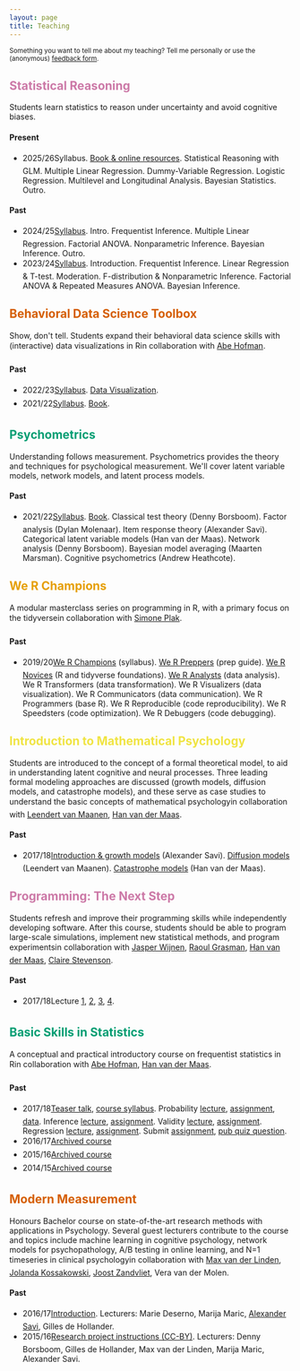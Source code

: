 ```yaml
---
layout: page
title: Teaching
---
```


<p class="message">
<small>
Something you want to tell me about my teaching? Tell me personally or use the (anonymous) <a href="https://docs.google.com/forms/d/e/1FAIpQLSfm1D8cx7JFgaGEBuo3I77qX52TXWkwmuHdcT7F0IxqI9aEhg/viewform">feedback form</a>.
</small>
</p>

<!---
## Disrupting Science

Disruptive innovation, disruptive technologyIn this course, we'll go beyond the buzzword disruption, and follow the 'hype cycle' to gain an understanding of how modern technologies may benefit scientific discovery. In this cycle, we'll learn about various clever techniques, such as machine learning, bandit algorithms, and network analysis, and explore how these can be put to use in various scientific disciplines. However, we'll also discuss the possible costs of disrupting science, find out how to avoid those costs, and weigh costs and benefits.

#### Past

* 18/12/06 <a href="/assets/lectures/2018_IIS_DisruptingScience_TeaserTalk.pdf">Sneak peek</a>
-->

## <font color="#CC79A7">Statistical Reasoning</font>

Students learn statistics to reason under uncertainty and avoid cognitive biases.

#### Present

* 2025/26&#151;Syllabus. [Book & online resources](https://us.sagepub.com/en-us/nam/applied-statistics-using-r/book266647). Statistical Reasoning with GLM. Multiple Linear Regression. Dummy-Variable Regression. Logistic Regression. Multilevel and Longitudinal Analysis. Bayesian Statistics. Outro.

#### Past

* 2024/25&#151;[Syllabus](https://studiegids.uva.nl/xmlpages/page/2024-2025/zoek-vak/vak/119603). Intro. Frequentist Inference. Multiple Linear Regression. Factorial ANOVA. Nonparametric Inference. Bayesian Inference. Outro.
* 2023/24&#151;[Syllabus](https://studiegids.uva.nl/xmlpages/page/2023-2024/zoek-vak/vak/110074). Introduction. Frequentist Inference. Linear Regression & T-test. Moderation. F-distribution & Nonparametric Inference. Factorial ANOVA & Repeated Measures ANOVA. Bayesian Inference.

## <font color="#D55E00">Behavioral Data Science Toolbox</font>

Show, don't tell. Students expand their behavioral data science skills with (interactive) data visualizations in R&#151;in collaboration with [Abe Hofman](http://www.abehofman.com/).

#### Past

* 2022/23&#151;[Syllabus](https://studiegids.uva.nl/xmlpages/page/2022-2023-en/search-course/course/102073). <a href="/assets/lectures/2022_bds_toolbox/bds_toolbox_dataviz.html">Data Visualization</a>.
* 2021/22&#151;[Syllabus](https://studiegids.uva.nl/xmlpages/page/2021-2022-en/search-course/course/91468). [Book](https://r4ds.had.co.nz/data-visualisation.html).

## <font color="#009E73">Psychometrics</font>

Understanding follows measurement. Psychometrics provides the theory and techniques for psychological measurement. We'll cover latent variable models, network models, and latent process models.

#### Past

* 2021/22&#151;[Syllabus](https://studiegids.uva.nl/xmlpages/page/2021-2022-en/search-course/course/91308). [Book](https://doi.org/10.1007/978-3-319-93177-7). Classical test theory (Denny Borsboom). Factor analysis (Dylan Molenaar). Item response theory (Alexander Savi). Categorical latent variable models (Han van der Maas). Network analysis (Denny Borsboom). Bayesian model averaging (Maarten Marsman). Cognitive psychometrics (Andrew Heathcote).

## <font color="#E69F00">We R Champions</font>

A modular masterclass series on programming in R, with a primary focus on the tidyverse&#151;in collaboration with [Simone Plak](https://www.researchgate.net/profile/Simone_Plak).

#### Past

* 2019/20&#151;<a href="/assets/lectures/2020_we_r_champions/2020_we_r_champions.html">We R Champions</a> (syllabus). <a href="/assets/lectures/2020_we_r_champions/2020_we_r_preppers.html">We R Preppers</a> (prep guide). <a href="/assets/lectures/2020_we_r_champions/2020_we_r_novices.html">We R Novices</a> (R and tidyverse foundations). <a href="/assets/lectures/2020_we_r_champions/2020_we_r_analysts.html">We R Analysts</a> (data analysis). We R Transformers (data transformation). We R Visualizers (data visualization). We R Communicators (data communication). We R Programmers (base R). We R Reproducible (code reproducibility). We R Speedsters (code optimization). We R Debuggers (code debugging).

## <font color="#F0E442">Introduction to Mathematical Psychology</font>

Students are introduced to the concept of a formal theoretical model, to aid in understanding latent cognitive and neural processes. Three leading formal modeling approaches are discussed (growth models, diffusion models, and catastrophe models), and these serve as case studies to understand the basic concepts of mathematical psychology&#151;in collaboration with [Leendert van Maanen](http://leendertvanmaanen.com/), [Han van der Maas](http://hvandermaas.socsci.uva.nl/Homepage_Han_van_der_Maas/Home.html).

#### Past

* 2017/18&#151;<a href="/assets/lectures/2018_PML_MathematicalPsychology_Week_1.pdf">Introduction & growth models</a> (Alexander Savi). <a href="/assets/lectures/2018_PML_MathematicalPsychology_Week_2_LeendertvMaanen.pdf">Diffusion models</a> (Leendert van Maanen). <a href="/assets/lectures/2018_PML_MathematicalPsychology_Week_3_HanvdMaas.pdf">Catastrophe models</a> (Han van der Maas).

## <font color="#CC79A7">Programming: The Next Step</font>

Students refresh and improve their programming skills while independently developing software. After this course, students should be able to program large-scale simulations, implement new statistical methods, and program experiments&#151;in collaboration with [Jasper Wijnen](https://www.researchgate.net/profile/Jasper_Wijnen), [Raoul Grasman](https://www.researchgate.net/profile/Raoul_Grasman2), [Han van der Maas](http://hvandermaas.socsci.uva.nl/Homepage_Han_van_der_Maas/Home.html), [Claire Stevenson](https://www.researchgate.net/profile/Claire_Stevenson4).

#### Past

* 2017/18&#151;Lecture <a href="/assets/lectures/2018_RM_ProgrammingTNS_Lecture_1.pdf">1</a>, <a href="/assets/lectures/2018_RM_ProgrammingTNS_Lecture_2.pdf">2</a>, <a href="/assets/lectures/2018_RM_ProgrammingTNS_Lecture_3.pdf">3</a>, <a href="/assets/lectures/2018_RM_ProgrammingTNS_Lecture_4.pdf">4</a>.

## <font color="#009E73">Basic Skills in Statistics</font>

A conceptual and practical introductory course on frequentist statistics in R&#151;in collaboration with [Abe Hofman](http://www.abehofman.com/), [Han van der Maas](http://hvandermaas.socsci.uva.nl/Homepage_Han_van_der_Maas/Home.html).

#### Past

* 2017/18&#151;<a href="/assets/lectures/2017_PML_Statistics_Teasertalk.html">Teaser talk</a>, [course syllabus](https://www.dropbox.com/s/aonn0whord2v0p2/PML_Statistics_Syllabus.pdf?dl=0). Probability <a href="/assets/lectures/2017_PML_Statistics_Lecture_1.html">lecture</a>, [assignment](https://www.dropbox.com/s/myckkdk8dg1u0qo/2017_PML_Statistics_Assignment_1.pdf?dl=0), [data](https://www.dropbox.com/s/o7rxutxdhu5z24w/assignment1.Rdata?dl=0). Inference <a href="/assets/lectures/2017_PML_Statistics_Lecture_2.html">lecture</a>, [assignment](https://www.dropbox.com/s/tgtf5nsqcsaaych/2017_PML_Statistics_Assignment_2.pdf?dl=0). Validity <a href="/assets/lectures/2017_PML_Statistics_Lecture_3.html">lecture</a>, [assignment](https://www.dropbox.com/s/r45qf8cwxoal2kd/2017_PML_Statistics_Assignment_3.pdf?dl=0). Regression <a href="/assets/lectures/2017_PML_Statistics_Lecture_4.html">lecture</a>, [assignment](https://www.dropbox.com/s/ybidnql4ncbd3gr/2017_PML_Statistics_Assignment_4.Rmd?dl=0). Submit [assignment](https://aosavi.filepiper.com/pml-statistics/2017), [pub quiz question](https://goo.gl/forms/rFDgmENRFWiHas1l1).
* 2016/17&#151;[Archived course](https://blackboard.uva.nl/webapps/blackboard/content/listContentEditable.jsp?content_id=_6184442_1&course_id=_206922_1&mode=reset)
* 2015/16&#151;[Archived course](https://blackboard.uva.nl/webapps/blackboard/content/listContentEditable.jsp?content_id=_5681594_1&course_id=_189484_1&mode=reset)
* 2014/15&#151;[Archived course](https://blackboard.uva.nl/webapps/blackboard/content/listContent.jsp?course_id=_149364_1&content_id=_4902962_1&mode=reset)

## <font color="#D55E00">Modern Measurement</font>

Honours Bachelor course on state-of-the-art research methods with applications in Psychology. Several guest lecturers contribute to the course and topics include machine learning in cognitive psychology, network models for psychopathology, A/B testing in online learning, and N=1 timeseries in clinical psychology&#151;in collaboration with [Max van der Linden](https://www.uva.nl/en/contact/staff/item/m.a.vanderlinden.html?f=linden), [Jolanda Kossakowski](http://www.jolandakossakowski.eu/), [Joost Zandvliet](https://www.uva.nl/en/contact/staff/item/j.a.agelinkvanrentergemzandvliet.html), Vera van der Molen.

#### Past

* 2016/17&#151;<a href="/assets/lectures/2017_Lecture_MM_Introduction/lecture.html">Introduction</a>. Lecturers: Marie Deserno, Marija Maric, <a href="/assets/lectures/2017_Lecture_MM_ABTesting/lecture.html">Alexander Savi</a>, Gilles de Hollander.
* 2015/16&#151;[Research project instructions (CC-BY)](https://www.oercommons.org/courses/quantify-thyself). Lecturers: Denny Borsboom, Gilles de Hollander, Max van der Linden, Marija Maric, Alexander Savi.
